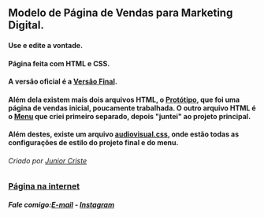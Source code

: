 ## Modelo de Página de Vendas para Marketing Digital.
#### Use e edite a vontade.
#### Página feita com HTML e CSS. 
#### A versão oficial é a <a href="https://github.com/JuniorCriste/Pagina-de-Vendas-MODELO/blob/master/Projeto/VersaoFinal.htm">Versão Final</a>.
#### Além dela existem mais dois arquivos HTML, o  <a href="https://github.com/JuniorCriste/Pagina-de-Vendas-MODELO/blob/master/Projeto/prototipo.htm">Protótipo</a>, que foi uma página de vendas inicial, poucamente trabalhada. O outro arquivo HTML é o <a href="https://github.com/JuniorCriste/Pagina-de-Vendas-MODELO/blob/master/Projeto/menu.htm">Menu</a> que criei primeiro separado, depois "juntei" ao projeto principal.
#### Além destes, existe um arquivo <a href="https://github.com/JuniorCriste/Pagina-de-Vendas-MODELO/blob/master/Projeto/audiovisual.css">audiovisual.css</a>, onde estão todas as configurações de estilo do projeto final e do menu.
###### Criado por <a href="https://github.com/juniorcriste">Junior Criste</a>
### <a href="https://www.informaticode.store/audiovisual">Página na internet</a>

##### Fale comigo:<a href="maito:informaticode@gmail.com">E-mail</a> - <a href="https://www.instagram.com/myself.junior/">Instagram</a>

